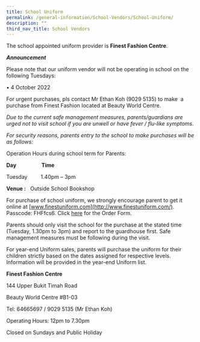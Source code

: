 ```yaml
---
title: School Uniform
permalink: /general-information/School-Vendors/School-Uniform/
description: ""
third_nav_title: School Vendors
---
```

The school appointed uniform provider is **Finest Fashion Centre**.

**_Announcement_**


Please note that our uniform vendor will not be operating in school on the following Tuesdays:

  

• 4 October 2022

  

For urgent purchases, pls contact Mr Ethan Koh (9029 5135) to make  a purchase from Finest Fashion located at Beauty World Centre.



_Due to the current safe management measures, parents/guardians are urged not to visit school if you are unwell or have fever / flu-like symptoms._ 

_For security reasons, parents entry to the school to make purchases will be as follows:_

Operation Hours during school term for Parents:    

  

**Day**                 **Time**

Tuesday         1.40pm – 3pm 

  

**Venue :**   Outside School Bookshop

  

For purchase of school uniform, we strongly encourage parent to get it online at [www.finestuniform.com](http://www.finestuniform.com/). Passcode: FHFfcs6. Click [here](/files/School%20Uniform/School%20Uniform%20Price%20List.pdf) for the Order Form.

  

Parents should only visit the school for the purchase at the stated time (Tuesday, 1.30pm to 3pm) and report to the guardhouse first. Safe management measures must be following during the visit.   

  

For year-end Uniform sales, parents will purchase the uniform for their children strictly based on the dates assigned for respective levels. Information will be provided in the year-end Uniform list. 

  

**Finest Fashion Centre**  

144 Upper Bukit Timah Road

Beauty World Centre #B1-03

Tel: 64665697 / 9029 5135 (Mr Ethan Koh)

Operating Hours: 12pm to 7.30pm

Closed on Sundays and Public Holiday